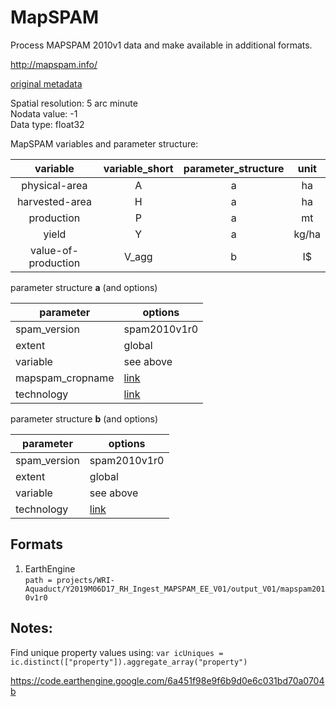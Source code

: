 # MapSPAM
Process MAPSPAM 2010v1 data and make available in additional formats.  

http://mapspam.info/  
    
[original metadata](https://s3.amazonaws.com/mapspam/2010/v1.0/ReadMe_v1r0_Global.txt)  


Spatial resolution: 5 arc minute  
Nodata value: -1  
Data type: float32  

MapSPAM variables and parameter structure:

**variable**|**variable_short**|**parameter\_structure**|**unit**|
:-----:|:-----:|:-----:|:-----:|
physical-area|A|a|ha
harvested-area|H|a|ha
production|P|a|mt
yield|Y|a|kg/ha
value-of-production|V_agg|b|I$

parameter structure **a** (and options)  

| parameter        | options                                                                              |
|------------------|--------------------------------------------------------------------------------------|
| spam_version     | spam2010v1r0                                                                         |
| extent           | global                                                                               |
| variable         | see above                                                                            |
| mapspam_cropname | [link](https://github.com/wri/MAPSPAM/blob/master/metadata_tables/mapspam_names.csv) |
| technology       | [link](https://github.com/wri/MAPSPAM/blob/master/metadata_tables/technologies.csv)  |


parameter structure **b** (and options)

| parameter        | options                                                                              |
|------------------|--------------------------------------------------------------------------------------|
| spam_version     | spam2010v1r0                                                                         |
| extent           | global                                                                               |
| variable         | see above                                                                            |
| technology       | [link](https://github.com/wri/MAPSPAM/blob/master/metadata_tables/structure_b.csv)   |






## Formats

1. EarthEngine  
`path = projects/WRI-Aquaduct/Y2019M06D17_RH_Ingest_MAPSPAM_EE_V01/output_V01/mapspam2010v1r0`  


## Notes:

Find unique property values using:
`var icUniques = ic.distinct(["property"]).aggregate_array("property")`

https://code.earthengine.google.com/6a451f98e9f6b9d0e6c031bd70a0704b
